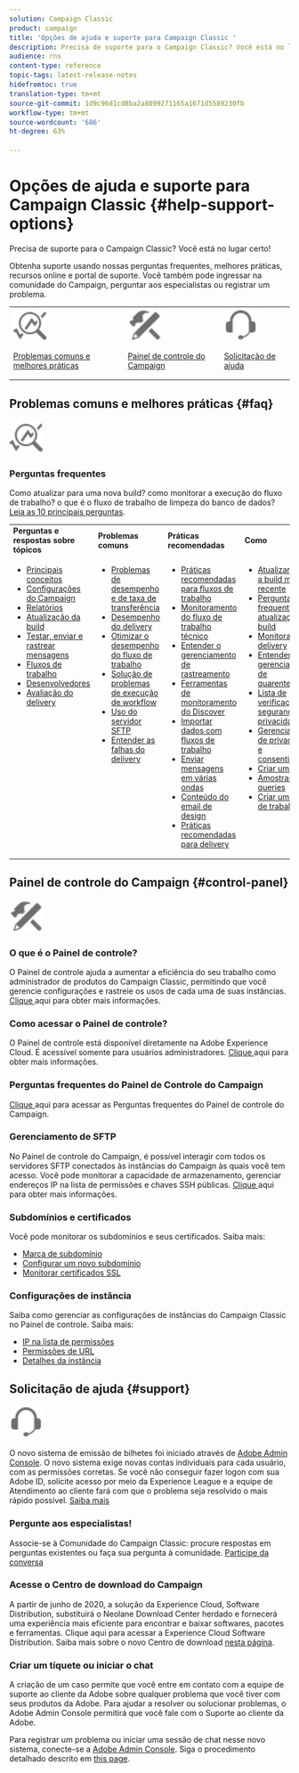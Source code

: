 ```yaml
---
solution: Campaign Classic
product: campaign
title: 'Opções de ajuda e suporte para Campaign Classic '
description: Precisa de suporte para o Campaign Classic? Você está no lugar certo!
audience: rns
content-type: reference
topic-tags: latest-release-notes
hidefromtoc: true
translation-type: tm+mt
source-git-commit: 1d9c96d1cd8ba2a8099271165a1671d5589230fb
workflow-type: tm+mt
source-wordcount: '686'
ht-degree: 63%

---
```



# Opções de ajuda e suporte para Campaign Classic {#help-support-options}

Precisa de suporte para o Campaign Classic? Você está no lugar certo!

Obtenha suporte usando nossas perguntas frequentes, melhores práticas, recursos online e portal de suporte. Você também pode ingressar na comunidade do Campaign, perguntar aos especialistas ou registrar um problema.

<table>
    <tr>
        <td><img src="platform/using/assets/do-not-localize/icon-faq.svg" width="60px"><p><a href="#faq">Problemas comuns e melhores práticas</a></p></td>
        <td><img src="platform/using/assets/do-not-localize/icon-control-panel.svg" width="60px"><p><a href="#control-panel">Painel de controle do Campaign</a></p></td>
        <td><img src="platform/using/assets/do-not-localize/icon-support.svg" width="60px"><p><a href="#support">Solicitação de ajuda</a></p></td>
    </tr>
</table>

## Problemas comuns e melhores práticas {#faq}

<img src="platform/using/assets/do-not-localize/icon-faq.svg" width="60px">

### Perguntas frequentes

Como atualizar para uma nova build? como monitorar a execução do fluxo de trabalho? o que é o fluxo de trabalho de limpeza do banco de dados? [Leia as 10 principais perguntas](platform/using/common-questions.md).

<table>
    <tr><td><strong>Perguntas e respostas sobre tópicos</strong></td><td><strong>Problemas comuns</strong></td><td><strong>Práticas recomendadas</strong></td><td><strong>Como</strong></td></tr>
    <tr>
    <td valign="top">
        <ul>
        <li><a href="platform/using/faq-key-concepts.md">Principais conceitos</a></li>
        <li><a href="platform/using/faq-campaign-config.md">Configurações do Campaign</a></li>
        <li><a href="platform/using/faq-reporting.md">Relatórios</a></li>
        <li><a href="platform/using/faq-build-upgrade.md">Atualização da build</a></li>
        <li><a href="platform/using/faq-messages.md">Testar, enviar e rastrear mensagens</a></li>
        <li><a href="platform/using/faq-workflows.md">Fluxos de trabalho</a></li>
        <li><a href="platform/using/faq-developers.md">Desenvolvedores</a></li>
        <li><a href="delivery/using/monitoring-deliverability.md">Avaliação do delivery</a></li>
        </ul>
    </td>
    <td valign="top">
        <ul>
        <li><a href="production/using/performance-and-throughput-issues.md">Problemas de desempenho e de taxa de transferência</a></li>
        <li><a href="delivery/using/delivery-performances.md">Desempenho do delivery</a></li>
        <li><a href="workflow/using/workflow-best-practices.md">Otimizar o desempenho do fluxo de trabalho</a></li>
        <li><a href="workflow/using/monitoring-workflow-execution.md">Solução de problemas de execução de workflow</a></li>
        <li><a href="platform/using/sftp-server-usage.md">Uso do servidor SFTP</a></li>
        <li><a href="delivery/using/understanding-delivery-failures.md">Entender as falhas do delivery</a></li>
        </ul>
    </td>
   <td valign="top">
        <ul>
        <li><a href="workflow/using/workflow-best-practices.md">Práticas recomendadas para fluxos de trabalho</a></li>
        <li><a href="workflow/using/monitoring-technical-workflows.md">Monitoramento do fluxo de trabalho técnico</a></li>
        <li><a href="delivery/using/about-message-tracking.md">Entender o gerenciamento de rastreamento</a></li>
        <li><a href="production/using/monitoring-guidelines.md">Ferramentas de monitoramento do Discover</a></li>
        <li><a href="platform/using/import-export-workflows.md">Importar dados com fluxos de trabalho</a></li>
        <li><a href="delivery/using/steps-sending-the-delivery.md">Enviar mensagens em várias ondas</a></li>
        <li><a href="delivery/using/defining-the-email-content.md">Conteúdo do email de design</a></li>
        <li><a href="delivery/using/delivery-best-practices.md">Práticas recomendadas para delivery</a></li>
        </ul>
    </td>
    <td valign="top">
        <ul>
        <li><a href="production/using/build-upgrade.md">Atualizar para a build mais recente</a></li>
        <li><a href="platform/using/faq-build-upgrade.md">Perguntas frequentes de atualização de build</a></li>
        <li><a href="delivery/using/about-delivery-monitoring.md">Monitorar um delivery</a></li>
        <li><a href="delivery/using/understanding-quarantine-management.md">Entender o gerenciamento de quarentenas</a></li>
        <li><a href="installation/using/get-started-security-privacy.md">Lista de verificação de segurança e privacidade</a></li>
        <li><a href="platform/using/privacy-management.md">Gerenciamento de privacidade e consentimento</a></li>
        <li><a href="platform/using/steps-to-create-a-query.md">Criar um query</a></li>
        <li><a href="workflow/using/querying-recipient-table.md">Amostras de queries</a></li>
        <li><a href="workflow/using/building-a-workflow.md">Criar um fluxo de trabalho</a></li>
        </ul>
    </td>
    </tr>
</table>

## Painel de controle do Campaign {#control-panel}

<img src="platform/using/assets/do-not-localize/icon-control-panel.svg" width="60px">

### O que é o Painel de controle?

O Painel de controle ajuda a aumentar a eficiência do seu trabalho como administrador de produtos do Campaign Classic, permitindo que você gerencie configurações e rastreie os usos de cada uma de suas instâncias.
[Clique ](https://docs.adobe.com/content/hecontrol-panel/using/discover-control-panel/key-features.html) aqui para obter mais informações.

### Como acessar o Painel de controle?

O Painel de controle está disponível diretamente na Adobe Experience Cloud. É acessível somente para usuários administradores. [Clique ](https://docs.adobe.com/content/hecontrol-panel/using/discover-control-panel/accessing-control-panel.html) aqui para obter mais informações.

### Perguntas frequentes do Painel de Controle do Campaign

[Clique ](https://docs.adobe.com/content/hecontrol-panel/using/faq.html) aqui para acessar as Perguntas frequentes do Painel de controle do Campaign.

### Gerenciamento de SFTP

No Painel de controle do Campaign, é possível interagir com todos os servidores SFTP conectados às instâncias do Campaign às quais você tem acesso. Você pode monitorar a capacidade de armazenamento, gerenciar endereços IP na lista de permissões e chaves SSH públicas. [Clique ](https://docs.adobe.com/content/hecontrol-panel/using/sftp-management/about-sftp-management.html) aqui para obter mais informações.

### Subdomínios e certificados

Você pode monitorar os subdomínios e seus certificados. Saiba mais:
* [Marca de subdomínio](https://docs.adobe.com/content/hecontrol-panel/using/subdomains-and-certificates/subdomains-branding.html)
* [Configurar um novo subdomínio](https://docs.adobe.com/content/hecontrol-panel/using/subdomains-and-certificates/setting-up-new-subdomain.html)
* [Monitorar certificados SSL](https://docs.adobe.com/content/hecontrol-panel/using/subdomains-and-certificates/renewing-subdomain-certificate.html)

### Configurações de instância

Saiba como gerenciar as configurações de instâncias do Campaign Classic no Painel de controle. Saiba mais:
* [IP na lista de permissões](https://docs.adobe.com/content/hecontrol-panel/using/instances-settings/ip-whitelisting-instance-access.html)
* [Permissões de URL](https://docs.adobe.com/content/hecontrol-panel/using/instances-settings/url-permissions.html)
* [Detalhes da instância](https://docs.adobe.com/content/hecontrol-panel/using/instances-settings/instance-details.html)

## Solicitação de ajuda {#support}

<img src="platform/using/assets/do-not-localize/icon-support.svg" width="60px">

O novo sistema de emissão de bilhetes foi iniciado através de [Adobe Admin Console](https://adminconsole.adobe.com/overview). O novo sistema exige novas contas individuais para cada usuário, com as permissões corretas. Se você não conseguir fazer logon com sua Adobe ID, solicite acesso por meio da Experience League e a equipe de Atendimento ao cliente fará com que o problema seja resolvido o mais rápido possível. [Saiba mais](https://helpx.adobe.com/br/enterprise/using/support-for-experience-cloud.html)

### Pergunte aos especialistas!

Associe-se à Comunidade do Campaign Classic: procure respostas em perguntas existentes ou faça sua pergunta à comunidade. [Participe da conversa](https://experienceleaguecommunities.adobe.cadobe-campaign-classic/ct-p/adobe-campaign-classic-community)

### Acesse o Centro de download do Campaign

A partir de junho de 2020, a solução da Experience Cloud, Software Distribution, substituirá o Neolane Download Center herdado e fornecerá uma experiência mais eficiente para encontrar e baixar softwares, pacotes e ferramentas. [](https://experience.adobe.com/#/downloads/content/software-distributicampaign.html)Clique aqui para acessar a Experience Cloud Software Distribution.
Saiba mais sobre o novo Centro de download [nesta página](https://docs.adobe.com/content/heexperience-cloud/software-distribution/home.html).

### Criar um tíquete ou iniciar o chat

A criação de um caso permite que você entre em contato com a equipe de suporte ao cliente da Adobe sobre qualquer problema que você tiver com seus produtos da Adobe. Para ajudar a resolver ou solucionar problemas, o Adobe Admin Console permitirá que você fale com o Suporte ao cliente da Adobe.

Para registrar um problema ou iniciar uma sessão de chat nesse novo sistema, conecte-se a [Adobe Admin Console](https://adminconsole.adobe.com/overview). Siga o procedimento detalhado descrito em [this page](https://helpx.adobe.com/enterprise/using/support-for-experience-cloud.html).

